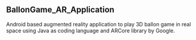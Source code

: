 ## BallonGame_AR_Application

Android based augmented reality application to play 3D ballon game in real space using Java as coding language and ARCore library by Google.
